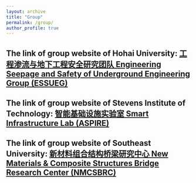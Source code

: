 ```yaml
---
layout: archive
title: "Group"
permalink: /group/
author_profile: true
---
```


The link of group website of Hohai University: [工程渗流与地下工程安全研究团队 Engineering Seepage and Safety of Underground Engineering Group (ESSUEG)](https://m.x-mol.com/groups/wang_yuan?lang=zh)
-----

The link of group website of Stevens Institute of Technology: [智能基础设施实验室 Smart Infrastructure Lab (ASPIRE)](https://web.stevens.edu/aspire/)
-----

The link of group website of Southeast University: [新材料组合结构桥梁研究中心 New Materials & Composite Structures Bridge Research Center (NMCSBRC)](https://mp.weixin.qq.com/s/pTmyF885Nv8RXcVsmGD5ug)
-----

